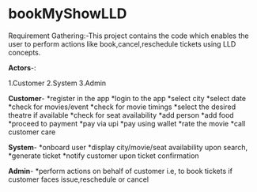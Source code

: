 # bookMyShowLLD
Requirement Gathering:-This project contains the code which enables the user to perform actions like book,cancel,reschedule tickets using LLD concepts.

**Actors**-:

1.Customer
2.System
3.Admin

**Customer**- 
*register in the app
*login to the app 
*select city
*select date
*check for movies/event 
*check for movie timings 
*select the desired theatre if available
*check for seat availability
*add person
*add food 
*proceed to payment
*pay via upi
*pay using wallet
*rate the movie
*call customer care

**System**- 
*onboard user
*display city/movie/seat availability upon search,
*generate ticket
*notify customer upon ticket confirmation 

**Admin**- 
*perform actions on behalf of customer i.e, to book tickets if customer faces issue,reschedule or cancel
